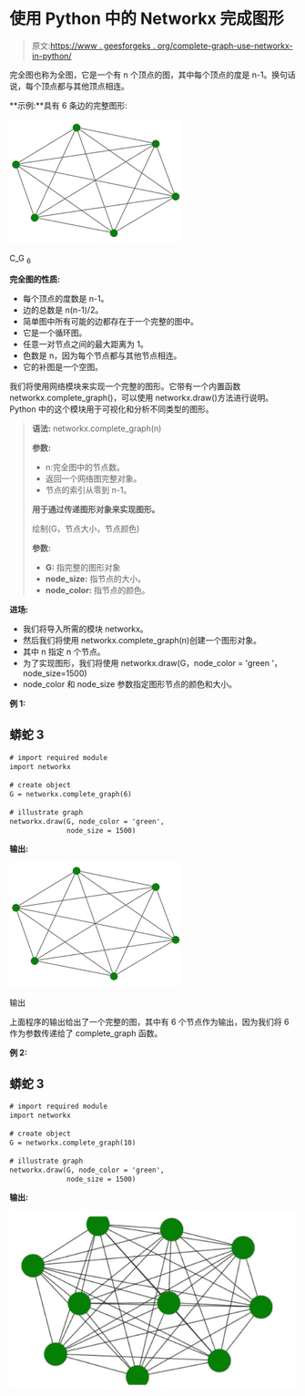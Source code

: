# 使用 Python 中的 Networkx 完成图形

> 原文:[https://www . geesforgeks . org/complete-graph-use-networkx-in-python/](https://www.geeksforgeeks.org/complete-graph-using-networkx-in-python/)

完全图也称为全图，它是一个有 n 个顶点的图，其中每个顶点的度是 n-1。换句话说，每个顶点都与其他顶点相连。

**示例:**具有 6 条边的完整图形:

![](img/e38b2cada398ef30d035c2c12cfb9689.png)

C_G <sub>6</sub>

**完全图的性质:**

*   每个顶点的度数是 n-1。
*   边的总数是 n(n-1)/2。
*   简单图中所有可能的边都存在于一个完整的图中。
*   它是一个循环图。
*   任意一对节点之间的最大距离为 1。
*   色数是 n，因为每个节点都与其他节点相连。
*   它的补图是一个空图。

我们将使用网络模块来实现一个完整的图形。它带有一个内置函数 networkx.complete_graph()，可以使用 networkx.draw()方法进行说明。Python 中的这个模块用于可视化和分析不同类型的图形。

> **语法:** networkx.complete_graph(n)
> 
> **参数:**
> 
> *   n:完全图中的节点数。
> *   返回一个网络图完整对象。
> *   节点的索引从零到 n-1。
> 
> **用于通过传递图形对象来实现图形。**
> 
> 绘制(G，节点大小，节点颜色)
> 
> **参数:**
> 
> *   **G:** 指完整的图形对象
> *   **node_size:** 指节点的大小。
> *   **node_color:** 指节点的颜色。

**进场:**

*   我们将导入所需的模块 networkx。
*   然后我们将使用 networkx.complete_graph(n)创建一个图形对象。
*   其中 n 指定 n 个节点。
*   为了实现图形，我们将使用 networkx.draw(G，node_color = 'green '，node_size=1500)
*   node_color 和 node_size 参数指定图形节点的颜色和大小。

**例 1:**

## 蟒蛇 3

```
# import required module
import networkx

# create object
G = networkx.complete_graph(6)

# illustrate graph
networkx.draw(G, node_color = 'green',
              node_size = 1500)
```

**输出:**

![](img/e38b2cada398ef30d035c2c12cfb9689.png)

输出

上面程序的输出给出了一个完整的图，其中有 6 个节点作为输出，因为我们将 6 作为参数传递给了 complete_graph 函数。

**例 2:**

## 蟒蛇 3

```
# import required module
import networkx

# create object
G = networkx.complete_graph(10)

# illustrate graph
networkx.draw(G, node_color = 'green',
              node_size = 1500)
```

**输出:**

![](img/974c5ff2cfdc01c5ad455a6128290a9d.png)